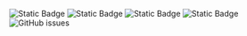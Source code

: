 ![Static Badge](https://img.shields.io/badge/blacklists-60-000000) ![Static Badge](https://img.shields.io/badge/blacklisted-2638074-cc0000) ![Static Badge](https://img.shields.io/badge/whitelisted-2245-00CC00) ![Static Badge](https://img.shields.io/badge/streaming_blacklist-28107-000000) ![GitHub issues](https://img.shields.io/github/issues/fabriziosalmi/blacklists)
